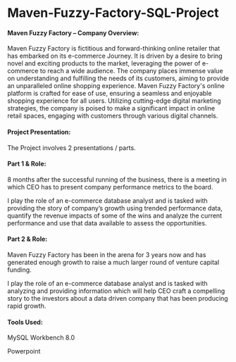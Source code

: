 # Maven-Fuzzy-Factory-SQL-Project

#### Maven Fuzzy Factory – Company Overview:
Maven Fuzzy Factory is fictitious and forward-thinking online retailer that has embarked on its e-commerce Journey. It is driven by a desire to bring novel and exciting products to the market, leveraging the power of e-commerce to reach a wide audience.
The company places immense value on understanding and fulfilling the needs of its customers, aiming to provide an unparalleled online shopping experience.
Maven Fuzzy Factory's online platform is crafted for ease of use, ensuring a seamless and enjoyable shopping experience for all users. Utilizing cutting-edge digital marketing strategies, the company is poised to make a significant impact in online retail spaces, engaging with customers through various digital channels.

#### Project Presentation:
The Project involves 2 presentations / parts.
#### Part 1 & Role:
8 months after the successful running of the business, there is a meeting in which CEO has to present company performance metrics to the board.

I play the role of an e-commerce database analyst and is tasked with providing the story of company’s growth using trended performance data, quantify the revenue impacts of some of the wins and analyze the current performance and use that data available to assess the opportunities.

#### Part 2 & Role:
Maven Fuzzy Factory has been in the arena for 3 years now and has generated enough growth to raise a much larger round of venture capital funding.

I play the role of an e-commerce database analyst and is tasked with analyzing and providing information which will help CEO craft a compelling story to the investors about a data driven company that has been producing rapid growth.

#### Tools Used: 
MySQL Workbench 8.0

Powerpoint
